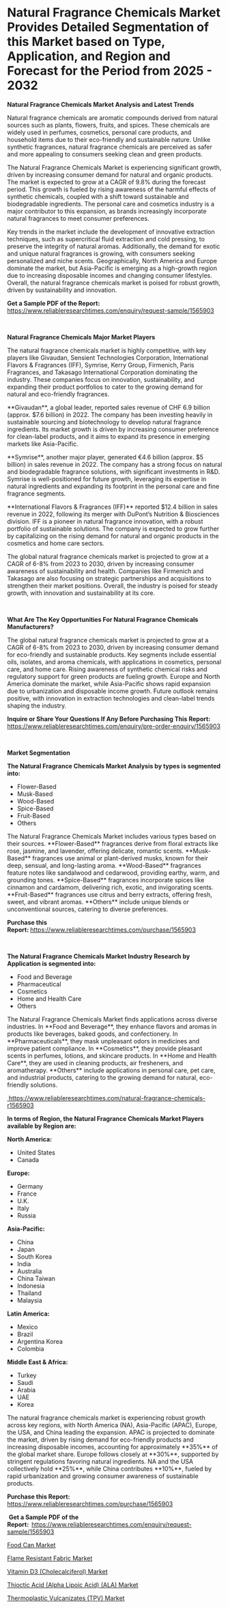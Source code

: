 <p><h1>Natural Fragrance Chemicals Market Provides Detailed Segmentation of this Market based on Type, Application, and Region and Forecast for the Period from 2025 - 2032</h1></p><p><strong>Natural Fragrance Chemicals Market Analysis and Latest Trends</strong></p>
<p><p>Natural fragrance chemicals are aromatic compounds derived from natural sources such as plants, flowers, fruits, and spices. These chemicals are widely used in perfumes, cosmetics, personal care products, and household items due to their eco-friendly and sustainable nature. Unlike synthetic fragrances, natural fragrance chemicals are perceived as safer and more appealing to consumers seeking clean and green products.</p><p>The Natural Fragrance Chemicals Market is experiencing significant growth, driven by increasing consumer demand for natural and organic products. The market is expected to grow at a CAGR of 9.8% during the forecast period. This growth is fueled by rising awareness of the harmful effects of synthetic chemicals, coupled with a shift toward sustainable and biodegradable ingredients. The personal care and cosmetics industry is a major contributor to this expansion, as brands increasingly incorporate natural fragrances to meet consumer preferences.</p><p>Key trends in the market include the development of innovative extraction techniques, such as supercritical fluid extraction and cold pressing, to preserve the integrity of natural aromas. Additionally, the demand for exotic and unique natural fragrances is growing, with consumers seeking personalized and niche scents. Geographically, North America and Europe dominate the market, but Asia-Pacific is emerging as a high-growth region due to increasing disposable incomes and changing consumer lifestyles. Overall, the natural fragrance chemicals market is poised for robust growth, driven by sustainability and innovation.</p></p>
<p><strong>Get a Sample PDF of the Report:&nbsp;</strong> <a href="https://www.reliableresearchtimes.com/enquiry/request-sample/1565903?utm_campaign=2130&utm_medium=2&utm_source=Github&utm_content=ia&utm_term=25012025&utm_id=natural-fragrance-chemicals">https://www.reliableresearchtimes.com/enquiry/request-sample/1565903</a></p>
<p>&nbsp;</p>
<p><strong>Natural Fragrance Chemicals Major Market Players</strong></p>
<p><p>The natural fragrance chemicals market is highly competitive, with key players like Givaudan, Sensient Technologies Corporation, International Flavors & Fragrances (IFF), Symrise, Kerry Group, Firmenich, Paris Fragrances, and Takasago International Corporation dominating the industry. These companies focus on innovation, sustainability, and expanding their product portfolios to cater to the growing demand for natural and eco-friendly fragrances.</p><p>**Givaudan**, a global leader, reported sales revenue of CHF 6.9 billion (approx. $7.6 billion) in 2022. The company has been investing heavily in sustainable sourcing and biotechnology to develop natural fragrance ingredients. Its market growth is driven by increasing consumer preference for clean-label products, and it aims to expand its presence in emerging markets like Asia-Pacific.</p><p>**Symrise**, another major player, generated €4.6 billion (approx. $5 billion) in sales revenue in 2022. The company has a strong focus on natural and biodegradable fragrance solutions, with significant investments in R&D. Symrise is well-positioned for future growth, leveraging its expertise in natural ingredients and expanding its footprint in the personal care and fine fragrance segments.</p><p>**International Flavors & Fragrances (IFF)** reported $12.4 billion in sales revenue in 2022, following its merger with DuPont’s Nutrition & Biosciences division. IFF is a pioneer in natural fragrance innovation, with a robust portfolio of sustainable solutions. The company is expected to grow further by capitalizing on the rising demand for natural and organic products in the cosmetics and home care sectors.</p><p>The global natural fragrance chemicals market is projected to grow at a CAGR of 6-8% from 2023 to 2030, driven by increasing consumer awareness of sustainability and health. Companies like Firmenich and Takasago are also focusing on strategic partnerships and acquisitions to strengthen their market positions. Overall, the industry is poised for steady growth, with innovation and sustainability at its core.</p></p>
<p>&nbsp;</p>
<p><strong>What Are The Key Opportunities For Natural Fragrance Chemicals Manufacturers?</strong></p>
<p><p>The global natural fragrance chemicals market is projected to grow at a CAGR of 6-8% from 2023 to 2030, driven by increasing consumer demand for eco-friendly and sustainable products. Key segments include essential oils, isolates, and aroma chemicals, with applications in cosmetics, personal care, and home care. Rising awareness of synthetic chemical risks and regulatory support for green products are fueling growth. Europe and North America dominate the market, while Asia-Pacific shows rapid expansion due to urbanization and disposable income growth. Future outlook remains positive, with innovation in extraction technologies and clean-label trends shaping the industry.</p></p>
<p><strong>Inquire or Share Your Questions If Any Before Purchasing This Report:</strong> <a href="https://www.reliableresearchtimes.com/enquiry/pre-order-enquiry/1565903?utm_campaign=2130&utm_medium=2&utm_source=Github&utm_content=ia&utm_term=25012025&utm_id=natural-fragrance-chemicals">https://www.reliableresearchtimes.com/enquiry/pre-order-enquiry/1565903</a></p>
<p>&nbsp;</p>
<p><strong>Market Segmentation</strong></p>
<p><strong>The Natural Fragrance Chemicals Market Analysis by types is segmented into:</strong></p>
<p><ul><li>Flower-Based</li><li>Musk-Based</li><li>Wood-Based</li><li>Spice-Based</li><li>Fruit-Based</li><li>Others</li></ul></p>
<p><p>The Natural Fragrance Chemicals Market includes various types based on their sources. **Flower-Based** fragrances derive from floral extracts like rose, jasmine, and lavender, offering delicate, romantic scents. **Musk-Based** fragrances use animal or plant-derived musks, known for their deep, sensual, and long-lasting aroma. **Wood-Based** fragrances feature notes like sandalwood and cedarwood, providing earthy, warm, and grounding tones. **Spice-Based** fragrances incorporate spices like cinnamon and cardamom, delivering rich, exotic, and invigorating scents. **Fruit-Based** fragrances use citrus and berry extracts, offering fresh, sweet, and vibrant aromas. **Others** include unique blends or unconventional sources, catering to diverse preferences.</p></p>
<p><strong>Purchase this Report:&nbsp;</strong><a href="https://www.reliableresearchtimes.com/purchase/1565903?utm_campaign=2130&utm_medium=2&utm_source=Github&utm_content=ia&utm_term=25012025&utm_id=natural-fragrance-chemicals">https://www.reliableresearchtimes.com/purchase/1565903</a></p>
<p>&nbsp;</p>
<p><strong>The Natural Fragrance Chemicals Market Industry Research by Application is segmented into:</strong></p>
<p><ul><li>Food and Beverage</li><li>Pharmaceutical</li><li>Cosmetics</li><li>Home and Health Care</li><li>Others</li></ul></p>
<p><p>The Natural Fragrance Chemicals Market finds applications across diverse industries. In **Food and Beverage**, they enhance flavors and aromas in products like beverages, baked goods, and confectionery. In **Pharmaceuticals**, they mask unpleasant odors in medicines and improve patient compliance. In **Cosmetics**, they provide pleasant scents in perfumes, lotions, and skincare products. In **Home and Health Care**, they are used in cleaning products, air fresheners, and aromatherapy. **Others** include applications in personal care, pet care, and industrial products, catering to the growing demand for natural, eco-friendly solutions.</p></p>
<p><a href="https://www.reliableresearchtimes.com/natural-fragrance-chemicals-r1565903?utm_campaign=2130&utm_medium=2&utm_source=Github&utm_content=ia&utm_term=25012025&utm_id=natural-fragrance-chemicals">&nbsp;https://www.reliableresearchtimes.com/natural-fragrance-chemicals-r1565903</a></p>
<p><strong>In terms of Region, the Natural Fragrance Chemicals Market Players available by Region are:</strong></p>
<p>
    <p> <strong> North America: </strong>
        <ul>
            <li>United States</li>
            <li>Canada</li>
        </ul>
        </p> 
    <p> <strong> Europe: </strong>
        <ul>
            <li>Germany</li>
            <li>France</li>
            <li>U.K.</li>
            <li>Italy</li>
            <li>Russia</li>
        </ul>
        </p> 
    <p> <strong> Asia-Pacific: </strong>
        <ul>
            <li>China</li>
            <li>Japan</li>
            <li>South Korea</li>
            <li>India</li>
            <li>Australia</li>
            <li>China Taiwan</li>
            <li>Indonesia</li>
            <li>Thailand</li>
            <li>Malaysia</li>
        </ul>
        </p> 
    <p> <strong> Latin America: </strong>
        <ul>
            <li>Mexico</li>
            <li>Brazil</li>
            <li>Argentina Korea</li>
            <li>Colombia</li>
        </ul>
        </p> 
    <p> <strong> Middle East & Africa: </strong>
        <ul>
            <li>Turkey</li>
            <li>Saudi</li>
            <li>Arabia</li>
            <li>UAE</li>
            <li>Korea</li>
        </ul>
    </p>
    </p>
<p><p>The natural fragrance chemicals market is experiencing robust growth across key regions, with North America (NA), Asia-Pacific (APAC), Europe, the USA, and China leading the expansion. APAC is projected to dominate the market, driven by rising demand for eco-friendly products and increasing disposable incomes, accounting for approximately **35%** of the global market share. Europe follows closely at **30%**, supported by stringent regulations favoring natural ingredients. NA and the USA collectively hold **25%**, while China contributes **10%**, fueled by rapid urbanization and growing consumer awareness of sustainable products.</p></p>
<p><strong>Purchase this Report: </strong><a href="https://www.reliableresearchtimes.com/purchase/1565903?utm_campaign=2130&utm_medium=2&utm_source=Github&utm_content=ia&utm_term=25012025&utm_id=natural-fragrance-chemicals">https://www.reliableresearchtimes.com/purchase/1565903</a></p>
<p>&nbsp;<strong>Get a Sample PDF of the Report:&nbsp;&nbsp;</strong><a href="https://www.reliableresearchtimes.com/enquiry/request-sample/1565903?utm_campaign=2130&utm_medium=2&utm_source=Github&utm_content=ia&utm_term=25012025&utm_id=natural-fragrance-chemicals">https://www.reliableresearchtimes.com/enquiry/request-sample/1565903</a></p>
<p><strong></strong></p>
<p><p><a href="https://github.com/qetelosooya/Market-Research-Report-List-1/blob/main/food-can-market.md?utm_campaign=2130&utm_medium=2&utm_source=Github&utm_content=ia&utm_term=25012025&utm_id=natural-fragrance-chemicals">Food Can Market</a></p><p><a href="https://github.com/curinbucan9/Market-Research-Report-List-1/blob/main/flame-resistant-fabric-market.md?utm_campaign=2130&utm_medium=2&utm_source=Github&utm_content=ia&utm_term=25012025&utm_id=natural-fragrance-chemicals">Flame Resistant Fabric Market</a></p><p><a href="https://www.linkedin.com/pulse/global-vitamin-d3-cholecalciferol-market-focus-product-zk2sf?utm_campaign=2130&utm_medium=2&utm_source=Github&utm_content=ia&utm_term=25012025&utm_id=natural-fragrance-chemicals">Vitamin D3 (Cholecalciferol) Market</a></p><p><a href="https://www.linkedin.com/pulse/forecasting-thioctic-acid-alpha-lipoic-ala-market-expected-7zbgf?utm_campaign=2130&utm_medium=2&utm_source=Github&utm_content=ia&utm_term=25012025&utm_id=natural-fragrance-chemicals">Thioctic Acid (Alpha Lipoic Acid) (ALA) Market</a></p><p><a href="https://www.linkedin.com/pulse/industry-strategies-opportunities-thermoplastic-vulcanizates-tpv-wn6dc?utm_campaign=2130&utm_medium=2&utm_source=Github&utm_content=ia&utm_term=25012025&utm_id=natural-fragrance-chemicals">Thermoplastic Vulcanizates (TPV) Market</a></p></p>